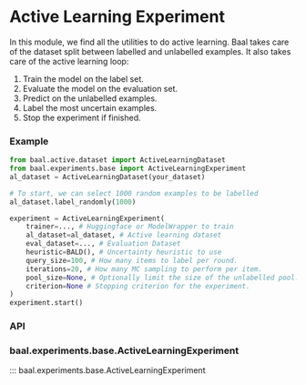 # Active Learning Experiment

In this module, we find all the utilities to do active learning.
Baal takes care of the dataset split between labelled and unlabelled examples.
It also takes care of the active learning loop:

1. Train the model on the label set.
2. Evaluate the model on the evaluation set.
3. Predict on the unlabelled examples.
4. Label the most uncertain examples.
5. Stop the experiment if finished.

### Example

```python
from baal.active.dataset import ActiveLearningDataset
from baal.experiments.base import ActiveLearningExperiment
al_dataset = ActiveLearningDataset(your_dataset)

# To start, we can select 1000 random examples to be labelled
al_dataset.label_randomly(1000)

experiment = ActiveLearningExperiment(
    trainer=..., # Huggingface or ModelWrapper to train
    al_dataset=al_dataset, # Active learning dataset
    eval_dataset=..., # Evaluation Dataset
    heuristic=BALD(), # Uncertainty heuristic to use
    query_size=100, # How many items to label per round.
    iterations=20, # How many MC sampling to perform per item.
    pool_size=None, # Optionally limit the size of the unlabelled pool.
    criterion=None # Stopping criterion for the experiment.
)
experiment.start()
```

### API

### baal.experiments.base.ActiveLearningExperiment
::: baal.experiments.base.ActiveLearningExperiment
